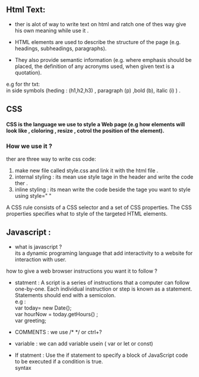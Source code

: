 ## Html Text:

* ther is alot of way to write text on html and ratch one of thes way give his own meaning while use it . 

* HTML elements are used to describe the structure of the page (e.g. headings, subheadings, paragraphs).

* They also provide semantic information (e.g. where emphasis should be placed, the definition of any acronyms used, when given text is a quotation).  

e.g for thr txt:  
in side symbols (heding : (h1,h2,h3) , paragraph (p) ,bold (b), italic (i) ) . 

## CSS 

#### CSS is the language we use to style a Web page (e.g how elements will look like , cloloring , resize , cotrol the position of the element).  


### How we use it ?  
ther are three way to write css code:   

1. make new file called style.css and link it with the html file . 
2. internal styling : its mean use style tage in the header and write the code ther . 
3. inline styling : its mean write the code beside the tage you want to style using style=" " 

A CSS rule consists of a CSS selector and a set of CSS properties. The CSS properties specifies what to style of the targeted HTML elements.

## Javascript : 
* what is javascript ?  
its a  dynamic programing language that add  interactivity to a website for interaction with user. 
   
how to give a web browser instructions you want it to follow ?
* statment : A script is a series of instructions that a computer can follow one-by-one. 
Each individual instruction or step is known as a statement. 
Statements should end with a semicolon.   
e.g :  
 var today= new Date{);  
 var hourNow = today.getHours{) ;  
 var greeting;    
 * COMMENTS : we use /* */ or ctrl+?
 * variable : we can add variable usein ( var or let or const) 
  

 * If statment : 
  Use the if statement to specify a block of JavaScript code to be executed if a condition is true.  
  syntax  
  
  <!-- if (condition) {  
  //  block of code to be executed if the condition is true  
} else {  
  //  block of code to be executed if the condition is false  
}   -->
